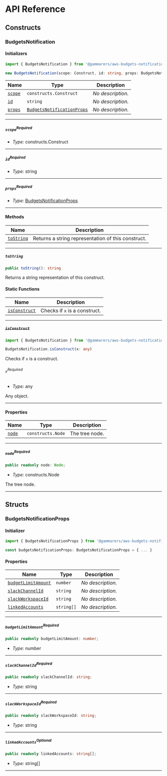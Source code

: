 # API Reference <a name="API Reference" id="api-reference"></a>

## Constructs <a name="Constructs" id="Constructs"></a>

### BudgetsNotification <a name="BudgetsNotification" id="@gammarers/aws-budgets-notification.BudgetsNotification"></a>

#### Initializers <a name="Initializers" id="@gammarers/aws-budgets-notification.BudgetsNotification.Initializer"></a>

```typescript
import { BudgetsNotification } from '@gammarers/aws-budgets-notification'

new BudgetsNotification(scope: Construct, id: string, props: BudgetsNotificationProps)
```

| **Name** | **Type** | **Description** |
| --- | --- | --- |
| <code><a href="#@gammarers/aws-budgets-notification.BudgetsNotification.Initializer.parameter.scope">scope</a></code> | <code>constructs.Construct</code> | *No description.* |
| <code><a href="#@gammarers/aws-budgets-notification.BudgetsNotification.Initializer.parameter.id">id</a></code> | <code>string</code> | *No description.* |
| <code><a href="#@gammarers/aws-budgets-notification.BudgetsNotification.Initializer.parameter.props">props</a></code> | <code><a href="#@gammarers/aws-budgets-notification.BudgetsNotificationProps">BudgetsNotificationProps</a></code> | *No description.* |

---

##### `scope`<sup>Required</sup> <a name="scope" id="@gammarers/aws-budgets-notification.BudgetsNotification.Initializer.parameter.scope"></a>

- *Type:* constructs.Construct

---

##### `id`<sup>Required</sup> <a name="id" id="@gammarers/aws-budgets-notification.BudgetsNotification.Initializer.parameter.id"></a>

- *Type:* string

---

##### `props`<sup>Required</sup> <a name="props" id="@gammarers/aws-budgets-notification.BudgetsNotification.Initializer.parameter.props"></a>

- *Type:* <a href="#@gammarers/aws-budgets-notification.BudgetsNotificationProps">BudgetsNotificationProps</a>

---

#### Methods <a name="Methods" id="Methods"></a>

| **Name** | **Description** |
| --- | --- |
| <code><a href="#@gammarers/aws-budgets-notification.BudgetsNotification.toString">toString</a></code> | Returns a string representation of this construct. |

---

##### `toString` <a name="toString" id="@gammarers/aws-budgets-notification.BudgetsNotification.toString"></a>

```typescript
public toString(): string
```

Returns a string representation of this construct.

#### Static Functions <a name="Static Functions" id="Static Functions"></a>

| **Name** | **Description** |
| --- | --- |
| <code><a href="#@gammarers/aws-budgets-notification.BudgetsNotification.isConstruct">isConstruct</a></code> | Checks if `x` is a construct. |

---

##### ~~`isConstruct`~~ <a name="isConstruct" id="@gammarers/aws-budgets-notification.BudgetsNotification.isConstruct"></a>

```typescript
import { BudgetsNotification } from '@gammarers/aws-budgets-notification'

BudgetsNotification.isConstruct(x: any)
```

Checks if `x` is a construct.

###### `x`<sup>Required</sup> <a name="x" id="@gammarers/aws-budgets-notification.BudgetsNotification.isConstruct.parameter.x"></a>

- *Type:* any

Any object.

---

#### Properties <a name="Properties" id="Properties"></a>

| **Name** | **Type** | **Description** |
| --- | --- | --- |
| <code><a href="#@gammarers/aws-budgets-notification.BudgetsNotification.property.node">node</a></code> | <code>constructs.Node</code> | The tree node. |

---

##### `node`<sup>Required</sup> <a name="node" id="@gammarers/aws-budgets-notification.BudgetsNotification.property.node"></a>

```typescript
public readonly node: Node;
```

- *Type:* constructs.Node

The tree node.

---


## Structs <a name="Structs" id="Structs"></a>

### BudgetsNotificationProps <a name="BudgetsNotificationProps" id="@gammarers/aws-budgets-notification.BudgetsNotificationProps"></a>

#### Initializer <a name="Initializer" id="@gammarers/aws-budgets-notification.BudgetsNotificationProps.Initializer"></a>

```typescript
import { BudgetsNotificationProps } from '@gammarers/aws-budgets-notification'

const budgetsNotificationProps: BudgetsNotificationProps = { ... }
```

#### Properties <a name="Properties" id="Properties"></a>

| **Name** | **Type** | **Description** |
| --- | --- | --- |
| <code><a href="#@gammarers/aws-budgets-notification.BudgetsNotificationProps.property.budgetLimitAmount">budgetLimitAmount</a></code> | <code>number</code> | *No description.* |
| <code><a href="#@gammarers/aws-budgets-notification.BudgetsNotificationProps.property.slackChannelId">slackChannelId</a></code> | <code>string</code> | *No description.* |
| <code><a href="#@gammarers/aws-budgets-notification.BudgetsNotificationProps.property.slackWorkspaceId">slackWorkspaceId</a></code> | <code>string</code> | *No description.* |
| <code><a href="#@gammarers/aws-budgets-notification.BudgetsNotificationProps.property.linkedAccounts">linkedAccounts</a></code> | <code>string[]</code> | *No description.* |

---

##### `budgetLimitAmount`<sup>Required</sup> <a name="budgetLimitAmount" id="@gammarers/aws-budgets-notification.BudgetsNotificationProps.property.budgetLimitAmount"></a>

```typescript
public readonly budgetLimitAmount: number;
```

- *Type:* number

---

##### `slackChannelId`<sup>Required</sup> <a name="slackChannelId" id="@gammarers/aws-budgets-notification.BudgetsNotificationProps.property.slackChannelId"></a>

```typescript
public readonly slackChannelId: string;
```

- *Type:* string

---

##### `slackWorkspaceId`<sup>Required</sup> <a name="slackWorkspaceId" id="@gammarers/aws-budgets-notification.BudgetsNotificationProps.property.slackWorkspaceId"></a>

```typescript
public readonly slackWorkspaceId: string;
```

- *Type:* string

---

##### `linkedAccounts`<sup>Optional</sup> <a name="linkedAccounts" id="@gammarers/aws-budgets-notification.BudgetsNotificationProps.property.linkedAccounts"></a>

```typescript
public readonly linkedAccounts: string[];
```

- *Type:* string[]

---



